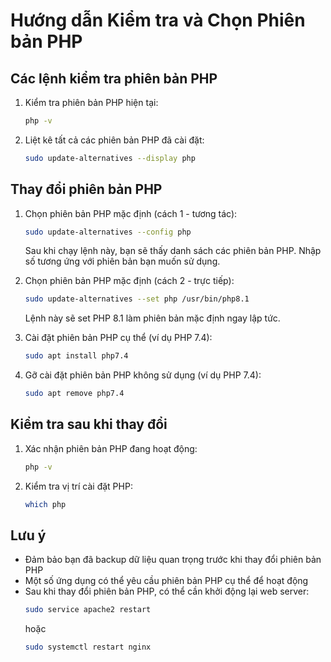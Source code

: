 # Hướng dẫn Kiểm tra và Chọn Phiên bản PHP

## Các lệnh kiểm tra phiên bản PHP

1. Kiểm tra phiên bản PHP hiện tại:
   ```bash
   php -v
   ```

2. Liệt kê tất cả các phiên bản PHP đã cài đặt:
   ```bash
   sudo update-alternatives --display php
   ```

## Thay đổi phiên bản PHP

1. Chọn phiên bản PHP mặc định (cách 1 - tương tác):
   ```bash
   sudo update-alternatives --config php
   ```
   Sau khi chạy lệnh này, bạn sẽ thấy danh sách các phiên bản PHP. Nhập số tương ứng với phiên bản bạn muốn sử dụng.

2. Chọn phiên bản PHP mặc định (cách 2 - trực tiếp):
   ```bash
   sudo update-alternatives --set php /usr/bin/php8.1
   ```
   Lệnh này sẽ set PHP 8.1 làm phiên bản mặc định ngay lập tức.

3. Cài đặt phiên bản PHP cụ thể (ví dụ PHP 7.4):
   ```bash
   sudo apt install php7.4
   ```

4. Gỡ cài đặt phiên bản PHP không sử dụng (ví dụ PHP 7.4):
   ```bash
   sudo apt remove php7.4
   ```

## Kiểm tra sau khi thay đổi

1. Xác nhận phiên bản PHP đang hoạt động:
   ```bash
   php -v
   ```

2. Kiểm tra vị trí cài đặt PHP:
   ```bash
   which php
   ```

## Lưu ý

- Đảm bảo bạn đã backup dữ liệu quan trọng trước khi thay đổi phiên bản PHP
- Một số ứng dụng có thể yêu cầu phiên bản PHP cụ thể để hoạt động
- Sau khi thay đổi phiên bản PHP, có thể cần khởi động lại web server:
  ```bash
  sudo service apache2 restart
  ```
  hoặc
  ```bash
  sudo systemctl restart nginx
  ```
